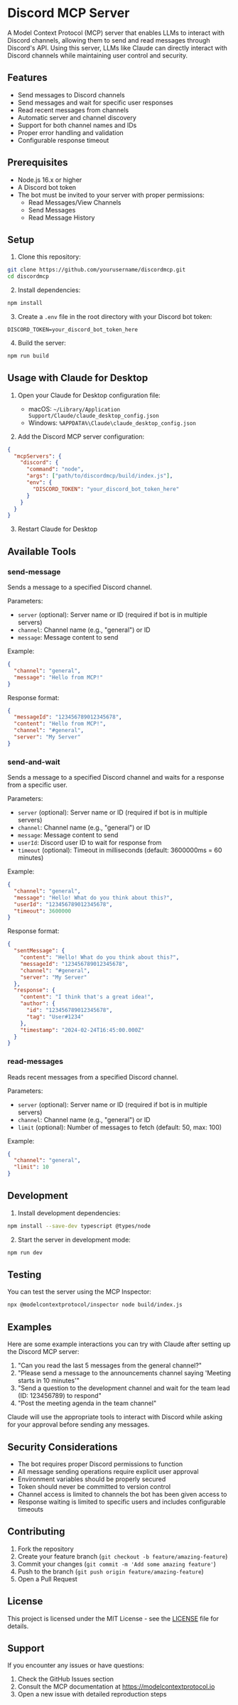 # Discord MCP Server

A Model Context Protocol (MCP) server that enables LLMs to interact with Discord channels, allowing them to send and read messages through Discord's API. Using this server, LLMs like Claude can directly interact with Discord channels while maintaining user control and security.

## Features

- Send messages to Discord channels
- Send messages and wait for specific user responses
- Read recent messages from channels
- Automatic server and channel discovery
- Support for both channel names and IDs
- Proper error handling and validation
- Configurable response timeout

## Prerequisites

- Node.js 16.x or higher
- A Discord bot token
- The bot must be invited to your server with proper permissions:
  - Read Messages/View Channels
  - Send Messages
  - Read Message History

## Setup

1. Clone this repository:
```bash
git clone https://github.com/yourusername/discordmcp.git
cd discordmcp
```

2. Install dependencies:
```bash
npm install
```

3. Create a `.env` file in the root directory with your Discord bot token:
```
DISCORD_TOKEN=your_discord_bot_token_here
```

4. Build the server:
```bash
npm run build
```

## Usage with Claude for Desktop

1. Open your Claude for Desktop configuration file:
   - macOS: `~/Library/Application Support/Claude/claude_desktop_config.json`
   - Windows: `%APPDATA%\Claude\claude_desktop_config.json`

2. Add the Discord MCP server configuration:
```json
{
  "mcpServers": {
    "discord": {
      "command": "node",
      "args": ["path/to/discordmcp/build/index.js"],
      "env": {
        "DISCORD_TOKEN": "your_discord_bot_token_here"
      }
    }
  }
}
```

3. Restart Claude for Desktop

## Available Tools

### send-message
Sends a message to a specified Discord channel.

Parameters:
- `server` (optional): Server name or ID (required if bot is in multiple servers)
- `channel`: Channel name (e.g., "general") or ID
- `message`: Message content to send

Example:
```json
{
  "channel": "general",
  "message": "Hello from MCP!"
}
```

Response format:
```json
{
  "messageId": "123456789012345678",
  "content": "Hello from MCP!",
  "channel": "#general",
  "server": "My Server"
}
```

### send-and-wait
Sends a message to a specified Discord channel and waits for a response from a specific user.

Parameters:
- `server` (optional): Server name or ID (required if bot is in multiple servers)
- `channel`: Channel name (e.g., "general") or ID
- `message`: Message content to send
- `userId`: Discord user ID to wait for response from
- `timeout` (optional): Timeout in milliseconds (default: 3600000ms = 60 minutes)

Example:
```json
{
  "channel": "general",
  "message": "Hello! What do you think about this?",
  "userId": "123456789012345678",
  "timeout": 3600000
}
```

Response format:
```json
{
  "sentMessage": {
    "content": "Hello! What do you think about this?",
    "messageId": "123456789012345678",
    "channel": "#general",
    "server": "My Server"
  },
  "response": {
    "content": "I think that's a great idea!",
    "author": {
      "id": "123456789012345678",
      "tag": "User#1234"
    },
    "timestamp": "2024-02-24T16:45:00.000Z"
  }
}
```

### read-messages
Reads recent messages from a specified Discord channel.

Parameters:
- `server` (optional): Server name or ID (required if bot is in multiple servers)
- `channel`: Channel name (e.g., "general") or ID
- `limit` (optional): Number of messages to fetch (default: 50, max: 100)

Example:
```json
{
  "channel": "general",
  "limit": 10
}
```

## Development

1. Install development dependencies:
```bash
npm install --save-dev typescript @types/node
```

2. Start the server in development mode:
```bash
npm run dev
```

## Testing

You can test the server using the MCP Inspector:

```bash
npx @modelcontextprotocol/inspector node build/index.js
```

## Examples

Here are some example interactions you can try with Claude after setting up the Discord MCP server:

1. "Can you read the last 5 messages from the general channel?"
2. "Please send a message to the announcements channel saying 'Meeting starts in 10 minutes'"
3. "Send a question to the development channel and wait for the team lead (ID: 123456789) to respond"
4. "Post the meeting agenda in the team channel"

Claude will use the appropriate tools to interact with Discord while asking for your approval before sending any messages.

## Security Considerations

- The bot requires proper Discord permissions to function
- All message sending operations require explicit user approval
- Environment variables should be properly secured
- Token should never be committed to version control
- Channel access is limited to channels the bot has been given access to
- Response waiting is limited to specific users and includes configurable timeouts

## Contributing

1. Fork the repository
2. Create your feature branch (`git checkout -b feature/amazing-feature`)
3. Commit your changes (`git commit -m 'Add some amazing feature'`)
4. Push to the branch (`git push origin feature/amazing-feature`)
5. Open a Pull Request

## License

This project is licensed under the MIT License - see the [LICENSE](LICENSE) file for details.

## Support

If you encounter any issues or have questions:
1. Check the GitHub Issues section
2. Consult the MCP documentation at https://modelcontextprotocol.io
3. Open a new issue with detailed reproduction steps